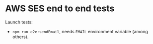 # AWS SES end to end tests

Launch tests:

-   `npm run e2e:sendEmail`, needs `EMAIL` environment variable (among others).
